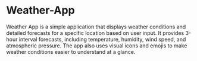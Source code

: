 # Weather-App
Weather App is a simple application that displays weather conditions and detailed forecasts for a specific location based on user input. It provides 3-hour interval forecasts, including temperature, humidity, wind speed, and atmospheric pressure. The app also uses visual icons and emojis to make weather conditions easier to understand at a glance.
